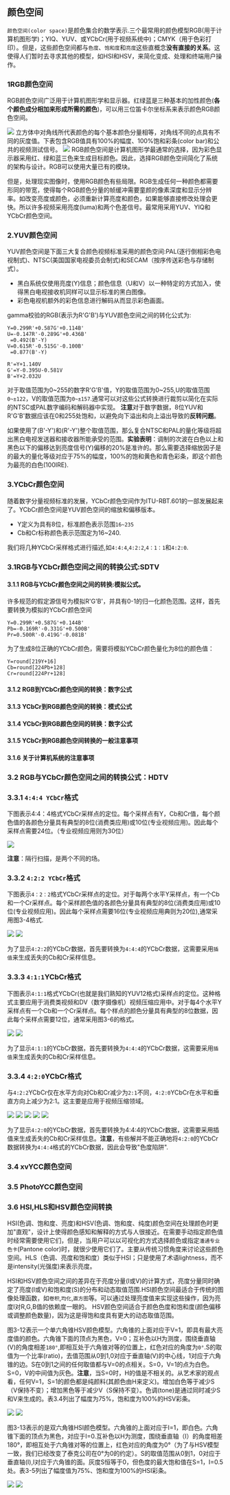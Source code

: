 ## 颜色空间

`颜色空间(color space)`是颜色集合的数学表示.三个最常用的颜色模型RGB(用于计算机图形学)；YIQ、YUV、或YCbCr(用于视频系统中)；CMYK（用于色彩打印）。但是，这些颜色空间都与`色度`、`饱和度`和`亮度`这些直概念**没有直接的关系**。这使得人们暂时去寻求其他的模型，如HSI和HSV，来简化变成、处理和终端用户操作。

### 1RGB颜色空间
RGB颜色空间广泛用于计算机图形学和显示器。红绿蓝是三种基本的加性颜色(**各个颜色成分相加来形成所需的颜色**)，可以用三位笛卡尔坐标系来表示颜色RGB颜色空间。

<image src="image/3-1.png"/>
立方体中对角线所代表颜色的每个基本颜色分量相等，对角线不同的点具有不同的灰度值。下表包含RGB值具有100%的幅度、100%饱和彩条(color bar)和公共的视频测试信号。

<image src="image/3-1-1.png"/>
RGB颜色空间是计算机图形学最通常的选择，因为彩色显示器采用红、绿和蓝三色来生成目标颜色。因此，选择RGB颜色空间简化了系统的架构与设计。RGB可以使用大量已有的模块。

但是，处理现实图像时，使用RGB颜色有些局限。RGB生成任何一种颜色都需要形同的带宽，使得每个RGB颜色分量的帧缓冲需要童颜的像素深度和显示分辨率。如改变亮度或颜色，必须重新计算亮度和颜色，如果能够直接修改处理会更快。所以许多视频采用亮度(luma)和两个色差信号。最常用采用YUV、YIQ和YCbCr颜色空间。

### 2.YUV颜色空间

YUV颜色空间是下面三大复合颜色视频标准采用的颜色空间:PAL(逐行倒相彩色电视制式)、NTSC(美国国家电视委员会制式)和SECAM（按序传送彩色与存储制式）。
* 黑白系统仅使用亮度(Y)信息；颜色信息（U和V）以一种特定的方式加入，使得黑白电视接收机同样可以显示标准的黑白图像。
* 彩色电视机额外的彩色信息进行解码从而显示彩色画面。

gamma校验的RGB(表示为R'G'B')与YUV颜色空间之间的转化公式为:
```
Y=0.299R'+0.587G'+0.114B'
U=-0.147R'-0.289G'+0.436B'
 =0.492(B'-Y)
V=0.615R'-0.515G'-0.100B'
 =0.877(B'-Y)

R'=Y+1.140V
G'=Y-0.395U-0.581V
B'=Y+2.032U
```
对于取值范围为0~255的数字R'G'B'值，Y的取值范围为0~255,U的取值范围`0~±122`，V的取值范围为`0~±157`.通常可以对这些公式转换进行裁剪以简化在实际的NTSC或PAL数字编码和解码器中实现。
**注意**对于数字数据，8位YUV和R'G'B'数据应该在0和255处饱和，以避免向下溢出和向上溢出导致的**反转问题**。

如果使用了(B'-Y')和(R'-Y')整个取值范围，那么复合NTSC和PAL的量化等级将超出黑白电视发送器和接收器所能承受的范围。**实验表明**：调制的次波在白色以上和黑色以下的偏移达到亮度信号(Y)偏移的20%是准许的。那么需要选择缩放因子是的最大的量化等级对应于75%的幅度，100%的饱和黄色和青色彩条，即这个颜色为最亮的白色(100IRE).

### 3.YCbCr颜色空间

随着数字分量视频标准的发展，YCbCr颜色空间作为ITU-RBT.601的一部发展起来了。YCbCr颜色空间是YUV颜色空间的缩放和偏移版本。

* Y定义为具有8位，标准颜色表示范围`16~235`
* Cb和Cr标称颜色表示范围定为16~240.

我们将几种YCbCr采样格式进行描述,如`4:4:4`,`4:2:2`,`4：1：1`和`4:2:0`.

### 3.1RGB与YCbCr颜色空间之间的转换公式:SDTV

#### 3.1.1 RGB与YCbCr颜色空间之间的转换:模拟公式。
许多规范的假定源信号为模拟R'G'B'，并具有0-1的归一化颜色范围。这样，首先要转换为模拟的YCbCr颜色空间

```
Y=0.299R'+0.587G'+0.144B'
Pb=-0.169R'-0.331G'+0.500B'
Pr=0.500R'-0.419G'-0.081B'
```
为了生成8位正确的YCbCr颜色，需要将模拟YCbCr颜色量化为8位的颜色值：
```
Y=round[219Y+16]
Cb=round[224Pb+128]
Cr=round[224Pr+128]
```

#### 3.1.2 RGB到YCbCr颜色空间的转换：数字公式
#### 3.1.3 YCbCr到RGB颜色空间的转换：模式公式
#### 3.1.4 YCbCr到RGB颜色空间的转换：数字公式
#### 3.1.5 YCbCr到RGB颜色空间转换的一般注意事项
#### 3.1.6 关于计算机系统的注意事项
### 3.2 RGB与YCbCr颜色空间之间的转换公式：HDTV
### 3.3.1 `4:4:4 YCbCr`格式
下图表示4:4：4格式YCbCr采样点的定位。每个采样点有Y，Cb和Cr值，每个颜色值的各颜色分量具有典型的8位(消费类应用)或10位(专业视频应用)。因此每个采样点需要24位。（专业视频应用则为30位）

<image src="image/3-2.png"/>

**注意**：隔行扫描，是两个不同的场。

### 3.3.2 `4:2:2 YCbCr`格式

下图表示`4：2：2`格式YCbCr采样点的定位。对于每两个水平Y采样点，有一个Cb和一个Cr采样点。每个采样颜色值的各颜色分量具有典型的8位(消费类应用)或10位(专业视频应用)。因此每个采样点需要16位(专业视频应用典则为20位),通常采用图3-4格式.

<image src="image/3-3.png"/>

<image src="image/3-4.png"/>

为了显示`4:2:2`的YCbCr数据，首先要转换为`4:4:4`的YCbCr数据，这需要采用`插值`来生成丢失的Cb和Cr采样信息。

### 3.3.3 `4:1:1`YCbCr格式

下图表示`4:1:1`格式YCbCr(也就是我们熟知的YUV12格式)采样点的定位。这种格式主要应用于消费类视频和DV（数字摄像机）视频压缩应用中。对于每4个水平Y采样点有一个Cb和一个Cr采样点。每个样点的颜色分量具有典型的8位数据，因此每个采样点需要12位，通常采用图3-6的格式。

<image src="image/3-5.png"/>

<image src="image/3-6.png"/>

为了显示`4:1:1`的YCbCr数据，首先要转换为`4:4:4`的YCbCr数据，这需要采用`插值`来生成丢失的Cb和Cr采样信息。

### 3.3.4 `4:2:0`YCbCr格式
与`4:2:2`YCbCr仅在水平方向对Cb和Cr减少为`2:1`不同，`4:2:0`YCbCr在水平和垂直方向上减少为2:1。这主要是应用于视频压缩领域。

<image src="image/3-6-1.png"/>
<image src="image/3-7.png"/>
<image src="image/3-8.png"/>
<image src="image/3-9.png"/>
<image src="image/3-10.png"/>

为了显示`4:2:0`的YCbCr数据，首先要转换为4:4:4的YCbCr数据，这需要采用插值来生成丢失的Cb和Cr采样信息。**注意**，有些解并不能正确地将`4:2:0`的YCbCr数据转换为`4:4:4`格式的YCbCr数据，因此会导致"色度陷阱".

### 3.4 xvYCC颜色空间
### 3.5 PhotoYCC颜色空间
### 3.6 HSI,HLS和HSV颜色空间转换
HSI(色调、饱和度、亮度)和HSV(色调、饱和度、纯度)颜色空间在处理颜色时更加"直观"，设计上使得颜色感知和解释的方式与人很接近。在需要手动指定颜色值时经常需要使用它们，但是，当用户可以以可视化的方式选择颜色或指定`潘通专业色卡`(Pantone color)时，就很少使用它们了。主要从传统习惯角度来讨论这些颜色空间。HLS（色调、亮度和饱和度）类似于HSI；只是使用了术语lightness，而不是intensity(光强度)来表示亮度。

HSI和HSV颜色空间之间的差异在于亮度分量(I或V)的计算方式，亮度分量同时确定了亮度(I或V)和饱和度(S)的分布和动态取值范围.HSI颜色空间最适合于传统的图像处理函数，如`卷积`,`均化`,`直方图`等。可以通过处理亮度值来实现这些操作，因为亮度I对R,G,B值的依赖度一眼的。
HSV颜色空间适合于颜色色度和饱和度(颜色偏移或调整颜色数量)，因为这是得饱和度具有更大的动态取值范围。

图3-12表示一个单六角锥HSV颜色模型。六角锥的上面对应于V=1，即具有最大亮度值的颜色。六角锥下面的顶点为黑色，V=0；互补色以H为测度，围绕垂直轴(V)的角度相差`180°`,即相互处于六角锥对等的位置上，红色对应的角度为`0°`.S的取值为一个比率(ratio)，去值范围从0到1,0对应于垂直轴(V)的中心线，1对应于六角锥的边。S在0到1之间的任何取值都与V=0的点相关。S=0，V=1的点为白色。S=0，V的中间值为灰色。**注意**，当S=0时，H的值是不相关的。从艺术家的观点看，任何V=1，S=1的颜色都是纯颜料(其颜色由H来定义)。增加白色等于减少S（V保持不变）；增加黑色等于减少V（S保持不变）。色调(tone)是通过同时减少S和V来生成的。表3.4列出了幅度为75%，饱和度为100%的HSV彩条。

<image src="image/3-12.png"/>
<image src="image/3-12-1.png"/>

图3-13表示的是双六角锥HSI颜色模型。六角锥的上面对应于I=1，即白色。六角锥下面的顶点为黑色，对应于I=0.互补色以H为测度，围绕垂直轴（I）的角度相差180°，即相互处于六角锥对等的位置上，红色对应的角度为0°（为了与HSV模型一致，我们已经改变了泰克公司在0°为0的约定）。S的取值范围从0到1，0对应于垂直轴(I),I对应于六角锥的面。灰度S恒等于0，但色度的最大饱和值在S=1，I=0.5处。表3-5列出了幅度值为75%、饱和度为100%的HSI彩条。

<image src="image/3-13.png"/>

<image src="image/3-13-1.png"/>